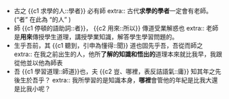 - 古之 {{c1 求學的人::學者}} 必有師
  extra:: 古代**求學的學者**一定會有老師。(“者” 在此為 “的人” )
- 師 {{c1 停頓的語助詞::者}}， {{c2 用來::所以}} 傳道受業解惑也
  extra:: 老師是**用來**傳授學生道理，講授學業知識，解答學生學習問題的。
- 生乎吾前，其 {{c1 聽到，引申為懂得::聞}} 道也固先乎吾，吾從而師之
  extra:: 在我之前出生的人，他所**了解的知識和悟出的**道理本來就比我早，我跟從他並以他為師表
- 吾 {{c1 學習道理::師道}}也，夫 {{c2 豈、哪裡，表反詰語氣::庸}} 知其年之先後生於吾乎？
  extra:: 我所學習的是知識本身，**哪裡**會管他的年紀是比我大還是比我小呢？